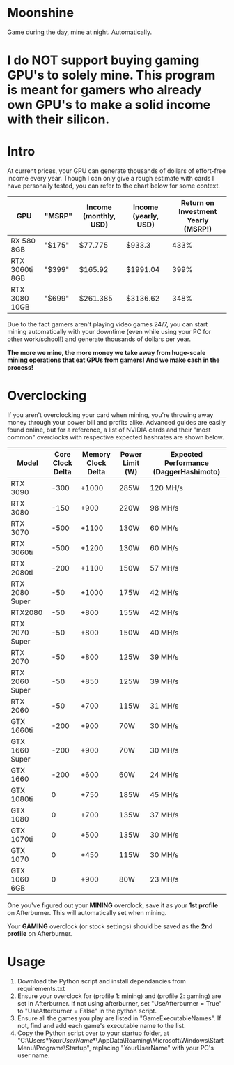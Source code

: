 # Moonshine
 Game during the day, mine at night. Automatically.
 
# I do NOT support buying gaming GPU's to solely mine. This program is meant for gamers who already own GPU's to make a solid income with their silicon.

# Intro

At current prices, your GPU can generate thousands of dollars of effort-free income every year. 
Though I can only give a rough estimate with cards I have personally tested, you can refer to the chart below for some context.

GPU | "MSRP" | Income (monthly, USD) | Income (yearly, USD) | Return on Investment Yearly (MSRP!)
--- | --- | --- | --- | --- |
RX 580 8GB | "$175" | $77.775 | $933.3 | 433%
RTX 3060ti 8GB | "$399" | $165.92 | $1991.04 | 399%
RTX 3080 10GB | "$699" | $261.385 | $3136.62 | 348%

Due to the fact gamers aren't playing video games 24/7, you can start mining automatically with your downtime (even while using your PC for other work/school!) and generate thousands of dollars per year. 

**The more we mine, the more money we take away from huge-scale mining operations that eat GPUs from gamers! And we make cash in the process!**

# Overclocking

If you aren't overclocking your card when mining, you're throwing away money through your power bill and profits alike. Advanced guides are easily found online, but for a reference, a list of NVIDIA cards and their "most common" overclocks with respective expected hashrates are shown below.


Model |	Core Clock Delta	| Memory Clock Delta	| Power Limit (W)	| Expected Performance (DaggerHashimoto)
--- | --- | --- | --- | --- |
RTX 3090|-300|+1000|285W|120 MH/s
RTX 3080|-150|+900|220W|98 MH/s
RTX 3070|-500|+1100|130W|60 MH/s
RTX 3060ti|-500|+1200|130W|60 MH/s
RTX 2080ti|-200|+1100|150W|57 MH/s
RTX 2080 Super|-50|+1000|175W|42 MH/s
RTX2080|-50|+800|155W|42 MH/s
RTX 2070 Super|-50|+800|150W|40 MH/s
RTX 2070|-50|+800|125W|39 MH/s
RTX 2060 Super|-50|+850|125W|39 MH/s
RTX 2060|-50|+700|115W|31 MH/s
GTX 1660ti|-200|+900|70W|30 MH/s
GTX 1660 Super|-200|+900|70W|30 MH/s
GTX 1660|-200|+600|60W|24 MH/s
GTX 1080ti|0|+750|185W|45 MH/s
GTX 1080|0|+700|135W|37 MH/s
GTX 1070ti|0|+500|135W|30 MH/s
GTX 1070|0|+450|115W|30 MH/s
GTX 1060 6GB|0|+900|80W|23 MH/s

One you've figured out your **MINING** overclock, save it as your **1st profile** on Afterburner. This will automatically set when mining.

Your **GAMING** overclock (or stock settings) should be saved as the **2nd profile** on Afterburner.

# Usage

1. Download the Python script and install dependancies from requirements.txt
2. Ensure your overclock for (profile 1: mining) and (profile 2: gaming) are set in Afterburner. If not using afterburner, set "UseAfterburner = True" to "UseAfterburner = False" in the python script.
3. Ensure all the games you play are listed in "GameExecutableNames". If not, find and add each game's executable name to the list.
4. Copy the Python script over to your startup folder, at "C:\Users\**YourUserName**\AppData\Roaming\Microsoft\Windows\Start Menu\Programs\Startup", replacing "YourUserName" with your PC's user name.























